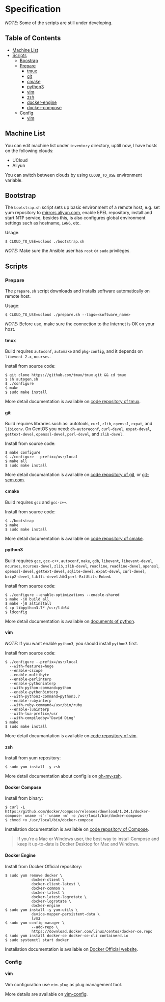 # Specification

_NOTE_: Some of the scripts are still under developing.

## Table of Contents

- [Machine List](#machine-list)
- [Scripts](#scripts)
  - [Boostrap](#bootstrap)
  - [Prepare](#prepare)
    - [tmux](#tmux)
    - [git](#git)
    - [cmake](#cmake)
    - [python3](#python3)
    - [vim](#vim)
    - [zsh](#zsh)
    - [docker-engine](#docker-engine)
    - [docker-compose](#docker-compose)
  - [Config](#config)
    - [vim](#vim)

## Machine List

You can edit machine list under `inventory` directory, uptill now, I have hosts on the following clouds:

- UCloud
- Aliyun

You can switch between clouds by using `CLOUD_TO_USE` environment variable.

## Bootstrap

The `bootstrap.sh` script sets up basic environment of a remote host, e.g. set yum repository to
[mirrors.aliyun.com](http://mirrors.aliyun.com/repo), enable EPEL repository, install and start NTP service,
besides this, is also configures global environment settings such as hostname, `LANG`, etc.

Usage:

    $ CLOUD_TO_USE=ucloud ./bootstrap.sh

_NOTE:_ Make sure the Ansible user has `root` or `sudo` privileges.

## Scripts

### Prepare

The `prepare.sh` script downloads and installs software automatically on remote host.

Usage:

    $ CLOUD_TO_USE=ucloud ./prepare.sh --tags=<software_name>

_NOTE:_ Before use, make sure the connection to the Internet is OK on your host.

#### tmux

Build requires `autoconf`, `automake` and `pkg-config`, and it depends on `libevent 2.x`, `ncurses`.

Install from source code:

    $ git clone https://github.com/tmux/tmux.git && cd tmux
    $ sh autogen.sh
    $ ./configure
    $ make
    $ sudo make install

More detail documentation is available on [code repository of tmux](https://github.com/tmux/tmux).

#### git

Build requires libraries such as: autotools, `curl`, `zlib`, `openssl`, `expat`, and `libiconv`.
On CentOS you need: `dh-autoreconf`, `curl-devel`, `expat-devel`, `gettext-devel`, `openssl-devel`,
`perl-devel`, and `zlib-devel`.

Install from source code:

    $ make configure
    $ ./configure --prefix=/usr/local
    $ make all
    $ sudo make install

More detail documantation is available on [code repository of git](https://github.com/git/git), or [git-scm.com](https://git-scm.com/).

#### cmake

Build requires `gcc` and `gcc-c++`.

Install from source code:

    $ ./bootstrap
    $ make
    $ sudo make install

More detail documentation is available on [code repository of cmake](https://github.com/Kitware/CMake).

#### python3

Build requires `gcc`, `gcc-c++`, `autoconf`, `make`, `gdb`, `libevent`, `libevent-devel`, `ncurses`, `ncurses-devel`,
`zlib`, `zlib-devel`, `readline`, `readline-devel`, `openssl`, `openssl-devel`, `gettext-devel`, `sqlite-devel`,
`expat-devel`, `curl-devel`, `bzip2-devel`, `libffi-devel` and `perl-ExtUtils-Embed`.

Install from source code:

    $ ./configure --enable-optimizations --enable-shared
    $ make -j8 build_all
    $ make -j8 altinstall
    $ cp libpython3.7* /usr/lib64
    $ ldconfig

More detail documentation is available on [documents of python](https://docs.python.org/3.8/using/unix.html).

#### vim

_NOTE:_ If you want enable `python3`, you should install `python3` first.

Install from source code:

    $ ./configure --prefix=/usr/local
      --with-features=huge
      --enable-cscope
      --enable-multibyte
      --enable-perlinterp
      --enable-pythoninterp
      --with-python-command=python
      --enable-python3interp
      --with-python3-command=python3.7
      --enable-rubyinterp
      --with-ruby-command=/usr/bin/ruby
      --enable-luainterp
      --with-lua-prefix=/usr
      --with-compiledby="David Ding"
    $ make
    $ sudo make install

More detail documantation is available on [code repository of vim](https://github.com/vim/vim).

#### zsh

Install from yum repository:

    $ sudo yum install -y zsh

More detail documentation about config is on [oh-my-zsh](https://ohmyz.sh/).

#### Docker Compose

Install from binary:

    $ curl -L https://github.com/docker/compose/releases/download/1.24.1/docker-compose-`uname -s`-`uname -m` -o /usr/local/bin/docker-compose
    $ chmod +x /usr/local/bin/docker-compose

Installation documentation is available on [code repository of Compose](https://github.com/docker/compose).

> If you're a Mac or Windows user, the best way to install Compose and keep it up-to-date is Docker Desktop for Mac and Windows.

#### Docker Engine

Install from Docker Official repository:

    $ sudo yum remove docker \
                docker-client \
                docker-client-latest \
                docker-common \
                docker-latest \
                docker-latest-logrotate \
                docker-logrotate \
                docker-engine
    $ sudo yum install -y yum-utils \
                device-mapper-persistent-data \
                lvm2
    $ sudo yum-config-manager \
                --add-repo \
                https://download.docker.com/linux/centos/docker-ce.repo
    $ sudo yum install docker-ce docker-ce-cli containerd.io
    $ sudo systemctl start docker

Installation documentation is available on [Docker Official website](https://docs.docker.com/install/linux/docker-ce/centos/).

### Config

#### vim

Vim configuration use `vim-plug` as plug management tool.

More details are available on [vim-config](https://github.com/dantin/vim-config).
